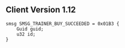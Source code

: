 ## Client Version 1.12

```rust,ignore
smsg SMSG_TRAINER_BUY_SUCCEEDED = 0x01B3 {
    Guid guid;    
    u32 id;    
}

```
